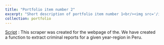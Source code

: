 ```yaml
---
title: "Portfolio item number 2"
excerpt: "Short description of portfolio item number 1<br/><img src='/images/500x300.png'>"
collection: portfolio
---
```

[Script](https://github.com/alexanderquispe/ECO224/blob/main/Labs/replication_2/Lab2_Grupo5.ipynb)  : This scraper was created for the webpage of the. We have created a function to extract criminal reports for a given year-region in Peru.

